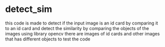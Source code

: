 # detect_sim
this code is made to detect if the input image is an id card by comparing it to an id card and detect the similarity by comparing the objects of the images
using library opencv 
there are images of id cards and other images that has different objects to test the code
